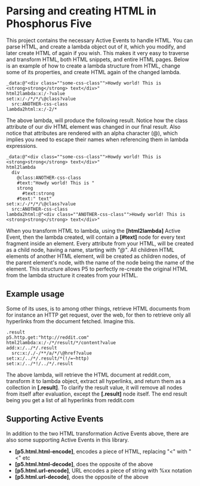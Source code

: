 Parsing and creating HTML in Phosphorus Five
===============

This project contains the necessary Active Events to handle HTML. You can parse HTML, and create a lambda object out of it, which you modify,
and later create HTML of again if you wish. This makes it very easy to traverse and transform HTML, both HTML snippets, and entire HTML pages.
Below is an example of how to create a lambda structure from HTML, change some of its properties, and create HTML again of the changed lambda.

```
_data:@"<div class=""some-css-class"">Howdy world! This is <strong>strong</strong> text</div>"
html2lambda:x:/-?value
set:x:/-/*/*/\@class?value
  src:ANOTHER-css-class
lambda2html:x:/-2/*
```

The above lambda, will produce the following result. Notice how the class attribute of our div HTML element was changed in our final result.
Also notice that attributes are rendered with an alpha character (@), which implies you need to escape their names when referencing them in 
lambda expressions.

```
_data:@"<div class=""some-css-class"">Howdy world! This is <strong>strong</strong> text</div>"
html2lambda
  div
    @class:ANOTHER-css-class
    #text:"Howdy world! This is "
    strong
      #text:strong
    #text:" text"
set:x:/-/*/*/\@class?value
  src:ANOTHER-css-class
lambda2html:@"<div class=""ANOTHER-css-class"">Howdy world! This is <strong>strong</strong> text</div>"
```

When you transform HTML to lambda, using the **[html2lambda]** Active Event, then the lambda created, will contain a **[#text]** node for every
text fragment inside an element. Every attribute from your HTML, will be created as a child node, having a name, starting with _"@"_. All children HTML
elements of another HTML element, will be created as children nodes, of the parent element's node, with the name of the node being the name of the element.
This structure allows P5 to perfectly re-create the original HTML from the lambda structure it creates from your HTML.

## Example usage

Some of its uses, is to among other things, retrieve HTML documents from for instance an HTTP get request, over the web, for then to retrieve only all
hyperlinks from the document fetched. Imagine this.

```
.result
p5.http.get:"http://reddit.com"
html2lambda:x:/-/*/result/*/content?value
add:x:/../*/.result
  src:x:/./-/**/a/*/\@href?value
set:x:/../*/.result/*(!/=~http)
set:x:/../*!/../*/.result
```

The above lambda, will retrieve the HTML document at reddit.com, transform it to lambda object, extract all hyperlinks, and return them as
a collection in **[.result]**. To clarify the result value, it will remove all nodes from itself after evaluation, except the **[.result]** node itself.
The end result being you get a list of all hyperlinks from reddit.com

## Supporting Active Events

In addition to the two HTML transformation Active Events above, there are also some supporting Active Events in this library.

* __[p5.html.html-encode]__, encodes a piece of HTML, replacing "<" with "&lt;" etc
* __[p5.html.html-decode]__, does the opposite of the above
* __[p5.html.url-encode]__, URL encodes a piece of string with %xx notation
* __[p5.html.url-decode]__, does the opposite of the above
